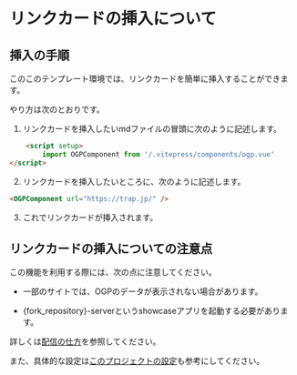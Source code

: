 <script setup>
        import OGPComponent from '/.vitepress/components/ogp.vue'
</script>

# リンクカードの挿入について

## 挿入の手順

このこのテンプレート環境では、リンクカードを簡単に挿入することができます。

やり方は次のとおりです。

1. リンクカードを挿入したいmdファイルの冒頭に次のように記述します。

```html
    <script setup>
        import OGPComponent from '/.vitepress/components/ogp.vue'
</script>
```

2. リンクカードを挿入したいところに、次のように記述します。

```html
<OGPComponent url="https://trap.jp/" />
```

3. これでリンクカードが挿入されます。
<OGPComponent url="https://trap.jp/" />

## リンクカードの挿入についての注意点

この機能を利用する際には、次の点に注意してください。
- 一部のサイトでは、OGPのデータが表示されない場合があります。

- {fork_repository}-serverというshowcaseアプリを起動する必要があります。

詳しくは[配信の仕方](/text/chapter-1/#配信)を参照してください。

また、具体的な設定は[このプロジェクトの設定](https://ns.trap.jp/repos/e20c2f996b5d70917b8cfd)も参考にしてください。